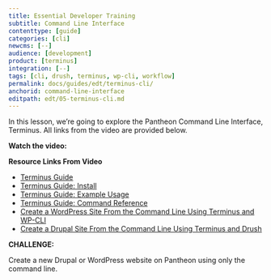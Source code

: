 ```yaml
---
title: Essential Developer Training
subtitle: Command Line Interface
contenttype: [guide]
categories: [cli]
newcms: [--]
audience: [development]
product: [terminus]
integration: [--]
tags: [cli, drush, terminus, wp-cli, workflow]
permalink: docs/guides/edt/terminus-cli/
anchorid: command-line-interface
editpath: edt/05-terminus-cli.md
---
```


In this lesson, we’re going to explore the Pantheon Command Line Interface, Terminus.
All links from the video are provided below.

**Watch the video:**

<Youtube src="zh-grS2YqdE" title="Essential Developer Training - Command Line Interface" />

**Resource Links From Video**

 - [Terminus Guide](/terminus)
 - [Terminus Guide: Install](/terminus/install)
 - [Terminus Guide: Example Usage](/terminus/examples)
 - [Terminus Guide: Command Reference](/terminus/commands)
 - [Create a WordPress Site From the Command Line Using Terminus and WP-CLI](/guides/wp-cli)
 - [Create a Drupal Site From the Command Line Using Terminus and Drush](/guides/drush/drupal-commandline)

**CHALLENGE:**

Create a new Drupal or WordPress website on Pantheon using only the command line.
